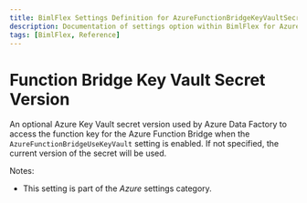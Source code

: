 ```yaml
---
title: BimlFlex Settings Definition for AzureFunctionBridgeKeyVaultSecretVersion
description: Documentation of settings option within BimlFlex for AzureFunctionBridgeKeyVaultSecretVersion
tags: [BimlFlex, Reference]
---
```


# Function Bridge Key Vault Secret Version

An optional Azure Key Vault secret version used by Azure Data Factory to access the function key for the Azure Function Bridge when the `AzureFunctionBridgeUseKeyVault` setting is enabled. If not specified, the current version of the secret will be used.

Notes:

* This setting is part of the *Azure* settings category.

